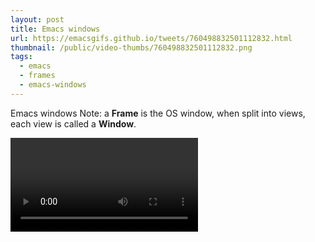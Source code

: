 ```yaml
---
layout: post
title: Emacs windows
url: https://emacsgifs.github.io/tweets/760498832501112832.html
thumbnail: /public/video-thumbs/760498832501112832.png
tags:
  - emacs
  - frames
  - emacs-windows
---
```


Emacs windows Note: a **Frame** is the OS window, when split into views, each view is called a **Window**.

<video controls autoplay loop>
  <source src="/public/videos/760498832501112832.mp4" type="video/mp4">
    Sorry your browser does not support the video tag, maybe time to upgrade?
</video>

